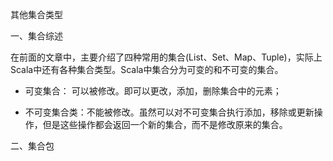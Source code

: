 其他集合类型

一、集合综述

在前面的文章中，主要介绍了四种常用的集合(List、Set、Map、Tuple)，实际上Scala中还有各种集合类型。Scala中集合分为可变的和不可变的集合。

+ 可变集合： 可以被修改。即可以更改，添加，删除集合中的元素；

+ 不可变集合类：不能被修改。虽然可以对不可变集合执行添加，移除或更新操作，但是这些操作都会返回一个新的集合，而不是修改原来的集合。

二、集合包